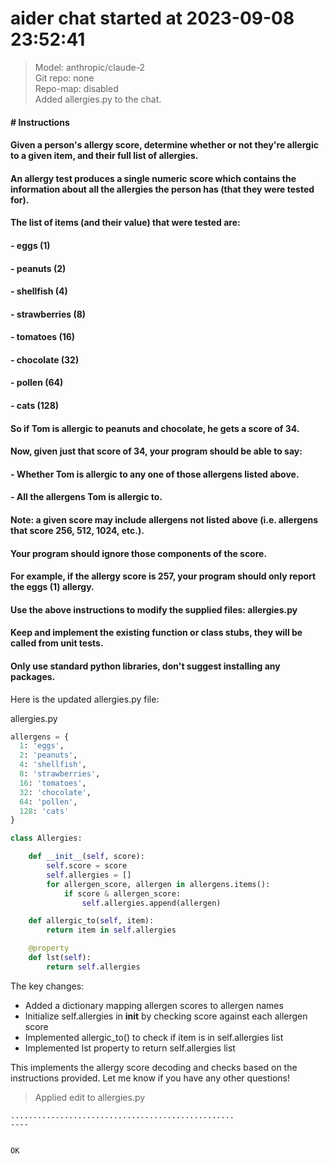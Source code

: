 
# aider chat started at 2023-09-08 23:52:41

> Model: anthropic/claude-2  
> Git repo: none  
> Repo-map: disabled  
> Added allergies.py to the chat.  

#### # Instructions  
####   
#### Given a person's allergy score, determine whether or not they're allergic to a given item, and their full list of allergies.  
####   
#### An allergy test produces a single numeric score which contains the information about all the allergies the person has (that they were tested for).  
####   
#### The list of items (and their value) that were tested are:  
####   
#### - eggs (1)  
#### - peanuts (2)  
#### - shellfish (4)  
#### - strawberries (8)  
#### - tomatoes (16)  
#### - chocolate (32)  
#### - pollen (64)  
#### - cats (128)  
####   
#### So if Tom is allergic to peanuts and chocolate, he gets a score of 34.  
####   
#### Now, given just that score of 34, your program should be able to say:  
####   
#### - Whether Tom is allergic to any one of those allergens listed above.  
#### - All the allergens Tom is allergic to.  
####   
#### Note: a given score may include allergens **not** listed above (i.e.  allergens that score 256, 512, 1024, etc.).  
#### Your program should ignore those components of the score.  
#### For example, if the allergy score is 257, your program should only report the eggs (1) allergy.  
####   
#### ####  
####   
#### Use the above instructions to modify the supplied files: allergies.py  
#### Keep and implement the existing function or class stubs, they will be called from unit tests.  
#### Only use standard python libraries, don't suggest installing any packages.  

Here is the updated allergies.py file:

allergies.py
```python
allergens = {
  1: 'eggs',
  2: 'peanuts',
  4: 'shellfish',
  8: 'strawberries',
  16: 'tomatoes',
  32: 'chocolate',
  64: 'pollen',
  128: 'cats'
}

class Allergies:

    def __init__(self, score):
        self.score = score
        self.allergies = []
        for allergen_score, allergen in allergens.items():
            if score & allergen_score:
                self.allergies.append(allergen)

    def allergic_to(self, item):
        return item in self.allergies

    @property
    def lst(self):
        return self.allergies
```

The key changes:

- Added a dictionary mapping allergen scores to allergen names
- Initialize self.allergies in __init__ by checking score against each allergen score 
- Implemented allergic_to() to check if item is in self.allergies list
- Implemented lst property to return self.allergies list

This implements the allergy score decoding and checks based on the instructions provided. Let me know if you have any other questions!

> Applied edit to allergies.py  
```
..................................................
----


OK

```